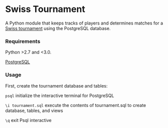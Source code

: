 # Swiss Tournament

 A Python module that keeps tracks of players and determines matches for a [Swiss tournament](http://en.wikipedia.org/wiki/Swiss-system_tournament) using the PostgreSQL database.

### Requirements
Python >2.7 and <3.0.

[PostgreSQL](https://www.codefellows.org/blog/three-battle-tested-ways-to-install-postgresql)

### Usage

First, create the tournament database and tables:

`psql` initialize the interactive terminal for PostgreSQL

`\i tournament.sql` execute the contents of tournament.sql to create database, tables, and views

`\q` exit Psql interactive
